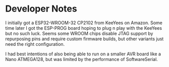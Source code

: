 # Developer Notes

I initially got a ESP32-WROOM-32 CP2102 from KeeYees on Amazon.
Some time later I got the ESP-PROG board hoping to plug n play with the
KeeYees but no such luck. Seems some WROOM chips disable JTAG support by
repurposing pins and require custom firmware builds,
but other variants just need the right configuration.

I had best intentions of also being able to run on a smaller AVR board like
a Nano ATMEGA128, but was limited by the performance of SoftwareSerial.